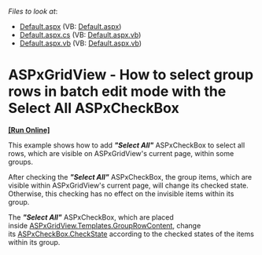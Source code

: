 <!-- default file list -->
*Files to look at*:

* [Default.aspx](./CS/Default.aspx) (VB: [Default.aspx](./VB/Default.aspx))
* [Default.aspx.cs](./CS/Default.aspx.cs) (VB: [Default.aspx.vb](./VB/Default.aspx.vb))
* [Default.aspx.vb](./CS/Default.aspx.vb) (VB: [Default.aspx.vb](./VB/Default.aspx.vb))
<!-- default file list end -->
# ASPxGridView - How to select group rows in batch edit mode with the Select All ASPxCheckBox
<!-- run online -->
**[[Run Online]](https://codecentral.devexpress.com/t591007/)**
<!-- run online end -->


<p>This example shows how to add <strong><em>"Select All"</em></strong> ASPxCheckBox to select all rows, which are visible on ASPxGridView's current page, within some groups. </p>
<p>After checking the <strong><em>"Select All"</em></strong> ASPxCheckBox, the group items, which are visible within ASPxGridView's current page, will change its checked state. Otherwise, this checking has no effect on the invisible items within its group.</p>
<p>The<em> </em><strong><em>"Select All"</em></strong> ASPxCheckBox, which are placed inside <a href="https://documentation.devexpress.com/AspNet/DevExpress.Web.GridViewTemplates.GroupRowContent.property">ASPxGridView.Templates.GroupRowContent</a>, change its <a href="https://documentation.devexpress.com/AspNet/DevExpress.Web.ASPxCheckBox.CheckState.property">ASPxCheckBox.CheckState</a> according to the checked states of the items within its group. </p>

<br/>


